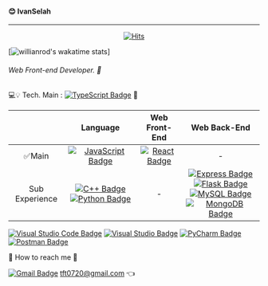 #### 😊 IvanSelah
---
<div align=center>

[![Hits](https://hits.seeyoufarm.com/api/count/incr/badge.svg?url=https%3A%2F%2Fgithub.com%2Fhahmsongmin&count_bg=%2379C83D&title_bg=%23555555&icon=&icon_color=%23E7E7E7&title=Hello%E2%AD%90&edge_flat=false)](https://hits.seeyoufarm.com)

</div>

[![willianrod's wakatime stats](https://github-readme-stats.vercel.app/api/wakatime?username=ivanselah)]

###### Web Front-end Developer. 🔨



💻💡 Tech. 
Main : [![TypeScript Badge](https://img.shields.io/badge/TypeScript-3178C6?style=flat-square&logo=TypeScript&logoColor=000000)]() 🤩

|                |                                                                                                       Language                                                                                                       |                                                Web Front-End                                                |                                                                                                                                                                                                                                                                                     Web Back-End                                                                                                                                                                                                                                                                                     |
| :------------: | :------------------------------------------------------------------------------------------------------------------------------------------------------------------------------------------------------------------: | :---------------------------------------------------------------------------------------------------------: | :----------------------------------------------------------------------------------------------------------------------------------------------------------------------------------------------------------------------------------------------------------------------------------------------------------------------------------------------------------------------------------------------------------------------------------------------------------------------------------------------------------------------------------------------------------------------------------: |
|     ✅Main     |                                              [![JavaScript Badge](https://img.shields.io/badge/JavaScript-F7DF1E?style=flat-square&logo=JavaScript&logoColor=41454A)]()                                              | [![React Badge](https://img.shields.io/badge/React-61DAFB?style=flat-square&logo=React&logoColor=000000)]() |                                                                                                                                                                                                                                                                                          -                                                                                                                                                                                                                                                                                           |
| Sub Experience | [![C++ Badge](https://img.shields.io/badge/C,C++-00599C?style=flat-square&logo=C&logoColor=000000)]() [![Python Badge](https://img.shields.io/badge/Python-3776AB?style=flat-square&logo=Python&logoColor=E8E8E8)]() |                                                      -                                                      | [![Express Badge](https://img.shields.io/badge/ExpressJS-000000?style=flat-square&logo=Express&logoColor=E8E8E8)]() [![Flask Badge](https://img.shields.io/badge/Flask-000000?style=flat-square&logo=Flask&logoColor=E8E8E8)]() <br/> [![MySQL Badge](https://img.shields.io/badge/MySQL-4479A1?style=flat-square&logo=MySQL&logoColor=E8E8E8)]() [![MongoDB Badge](https://img.shields.io/badge/MongoDB-47A248?style=flat-square&logo=MongoDB&logoColor=E8E8E8)]() |

[![Visual Studio Code Badge](https://img.shields.io/badge/VisualStudioCode-007ACC?style=flat-square&logo=VisualStudioCode&logoColor=E8E8E8)]() [![Visual Studio Badge](https://img.shields.io/badge/VisualStudio-5C2D91?style=flat-square&logo=VisualStudio&logoColor=E8E8E8)]() [![PyCharm Badge](https://img.shields.io/badge/PyCharm-000000?style=flat-square&logo=PyCharm&logoColor=E8E8E8)]() [![Postman Badge](https://img.shields.io/badge/Postman-FF6C37?style=flat-square&logo=Postman&logoColor=E8E8E8)]()

📧 How to reach me 🙌

[![Gmail Badge](https://img.shields.io/badge/Gmail-d14836?style=flat-square&logo=Gmail&logoColor=white&link=mailto:tft0720@gmail.com)](mailto:tft0720@gmail.com)
tft0720@gmail.com 👈
